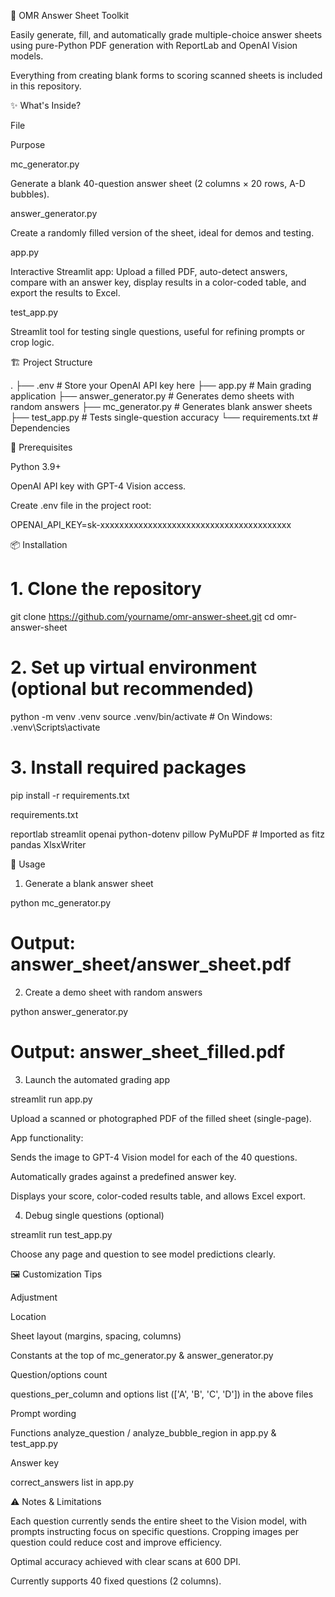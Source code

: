 📝 OMR Answer Sheet Toolkit

Easily generate, fill, and automatically grade multiple-choice answer sheets using pure-Python PDF generation with ReportLab and OpenAI Vision models.

Everything from creating blank forms to scoring scanned sheets is included in this repository.

✨ What's Inside?

File

Purpose

mc_generator.py

Generate a blank 40-question answer sheet (2 columns × 20 rows, A-D bubbles).

answer_generator.py

Create a randomly filled version of the sheet, ideal for demos and testing.

app.py

Interactive Streamlit app: Upload a filled PDF, auto-detect answers, compare with an answer key, display results in a color-coded table, and export the results to Excel.

test_app.py

Streamlit tool for testing single questions, useful for refining prompts or crop logic.

🏗 Project Structure

.
├── .env                  # Store your OpenAI API key here
├── app.py                # Main grading application
├── answer_generator.py   # Generates demo sheets with random answers
├── mc_generator.py       # Generates blank answer sheets
├── test_app.py           # Tests single-question accuracy
└── requirements.txt      # Dependencies

🔧 Prerequisites

Python 3.9+

OpenAI API key with GPT-4 Vision access.

Create .env file in the project root:

OPENAI_API_KEY=sk-xxxxxxxxxxxxxxxxxxxxxxxxxxxxxxxxxxxxxxxx

📦 Installation

# 1. Clone the repository
git clone https://github.com/yourname/omr-answer-sheet.git
cd omr-answer-sheet

# 2. Set up virtual environment (optional but recommended)
python -m venv .venv
source .venv/bin/activate  # On Windows: .venv\Scripts\activate

# 3. Install required packages
pip install -r requirements.txt

requirements.txt

reportlab
streamlit
openai
python-dotenv
pillow
PyMuPDF          # Imported as fitz
pandas
XlsxWriter

🚀 Usage

1. Generate a blank answer sheet

python mc_generator.py
# Output: answer_sheet/answer_sheet.pdf

2. Create a demo sheet with random answers

python answer_generator.py
# Output: answer_sheet_filled.pdf

3. Launch the automated grading app

streamlit run app.py

Upload a scanned or photographed PDF of the filled sheet (single-page).

App functionality:

Sends the image to GPT-4 Vision model for each of the 40 questions.

Automatically grades against a predefined answer key.

Displays your score, color-coded results table, and allows Excel export.

4. Debug single questions (optional)

streamlit run test_app.py

Choose any page and question to see model predictions clearly.

🖼 Customization Tips

Adjustment

Location

Sheet layout (margins, spacing, columns)

Constants at the top of mc_generator.py & answer_generator.py

Question/options count

questions_per_column and options list (['A', 'B', 'C', 'D']) in the above files

Prompt wording

Functions analyze_question / analyze_bubble_region in app.py & test_app.py

Answer key

correct_answers list in app.py

⚠️ Notes & Limitations

Each question currently sends the entire sheet to the Vision model, with prompts instructing focus on specific questions. Cropping images per question could reduce cost and improve efficiency.

Optimal accuracy achieved with clear scans at 600 DPI.

Currently supports 40 fixed questions (2 columns).